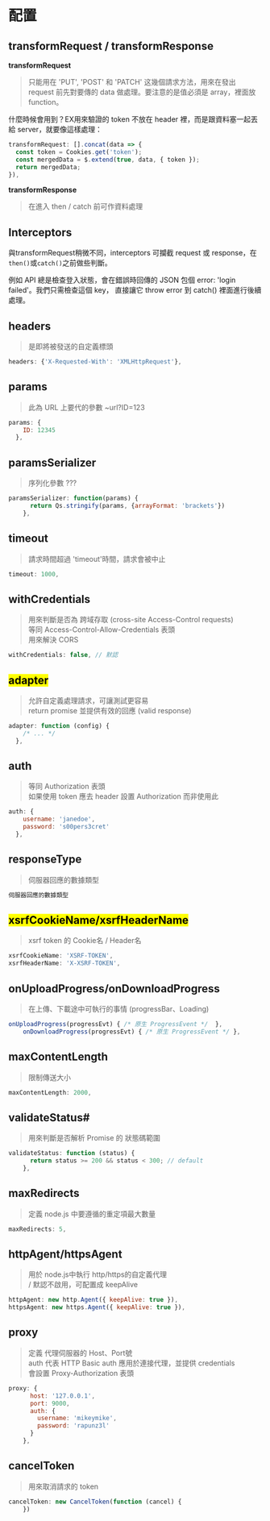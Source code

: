 # 配置

## transformRequest / transformResponse

**transformRequest**
>只能用在 'PUT', 'POST' 和 'PATCH' 这幾個請求方法，用來在發出 request 前先對要傳的 data 做處理。要注意的是值必須是 array，裡面放 function。

什麼時候會用到？EX用來驗證的 token 不放在 header 裡，而是跟資料塞一起丟給 server，就要像這樣處理：
```js
transformRequest: [].concat(data => {
  const token = Cookies.get('token');
  const mergedData = $.extend(true, data, { token });
  return mergedData;
}),
```
**transformResponse**
>在進入 then / catch 前可作資料處理
## Interceptors
與transformRequest稍微不同，interceptors 可攔截 request 或 response，在<code>then()</code>或<code>catch()</code>之前做些判斷。

例如 API 總是檢查登入狀態，會在錯誤時回傳的 JSON 包個 error: 'login failed'。我們只需檢查這個 key， 直接讓它 throw error 到 catch() 裡面進行後續處理。
## headers
>是即將被發送的自定義標頭
```js
headers: {'X-Requested-With': 'XMLHttpRequest'},
```
## params
>此為 URL 上要代的參數  ~url?ID=123
```js
params: {
    ID: 12345
  },
```
## paramsSerializer
>序列化參數 ???
```js
paramsSerializer: function(params) {
      return Qs.stringify(params, {arrayFormat: 'brackets'})
    },
```
## timeout
>請求時間超過 'timeout'時間，請求會被中止
```js
timeout: 1000,
```
## withCredentials
>用來判斷是否為 跨域存取 (cross-site Access-Control requests)<br>
>等同 Access-Control-Allow-Credentials 表頭<br>
>用來解決 CORS
```js
withCredentials: false, // 默認
```
## <mark>adapter </mark>
>允許自定義處理請求，可讓測試更容易<br> 
>return promise 並提供有效的回應 (valid response)
```js
adapter: function (config) {
    /* ... */
  },
```
## auth
>等同 Authorization 表頭<br>
>如果使用 token 應去 header 設置 Authorization 而非使用此
```js
auth: {
    username: 'janedoe',
    password: 's00pers3cret'
  },
```
## responseType
>伺服器回應的數據類型
```js
伺服器回應的數據類型
```
## <mark>xsrfCookieName/xsrfHeaderName</mark>
>xsrf token 的 Cookie名 / Header名
```js
xsrfCookieName: 'XSRF-TOKEN', 
xsrfHeaderName: 'X-XSRF-TOKEN',
```
## onUploadProgress/onDownloadProgress
>在上傳、下載途中可執行的事情 (progressBar、Loading)
```js
onUploadProgress(progressEvt) { /* 原生 ProgressEvent */  },
    onDownloadProgress(progressEvt) { /* 原生 ProgressEvent */ },
```
## maxContentLength
>限制傳送大小
```js
maxContentLength: 2000, 
```
## validateStatus#
>用來判斷是否解析 Promise 的 狀態碼範圍
```js
validateStatus: function (status) {
      return status >= 200 && status < 300; // default
    },
```
## maxRedirects
>定義 node.js 中要遵循的重定項最大數量
```js
maxRedirects: 5,
```
## httpAgent/httpsAgent
>用於 node.js中執行 http/https的自定義代理<br>   /
>默認不啟用，可配置成 keepAlive
```js
httpAgent: new http.Agent({ keepAlive: true }),
httpsAgent: new https.Agent({ keepAlive: true }),
```
## proxy
>定義 代理伺服器的 Host、Port號<br>
>auth 代表 HTTP Basic auth 應用於連接代理，並提供 credentials<br>
>會設置 Proxy-Authorization 表頭
```js
proxy: {
      host: '127.0.0.1',
      port: 9000,
      auth: {
        username: 'mikeymike',
        password: 'rapunz3l'
      }
    },
```
## cancelToken
>用來取消請求的 token
```js
cancelToken: new CancelToken(function (cancel) {
    })
```